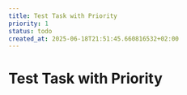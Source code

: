```yaml
---
title: Test Task with Priority
priority: 1
status: todo
created_at: 2025-06-18T21:51:45.660816532+02:00
---
```


# Test Task with Priority

